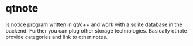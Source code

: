 qtnote
======

Is notice program written in qt/c++ and work with a sqlite database in
the backend. Further you can plug other storage technologies. Basically 
qtnote provide categories and link to other notes.

